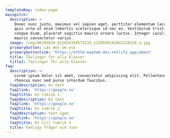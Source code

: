 ```yaml
---
templateKey: index-page
mainpitch:
  description: >
    Donec nunc justo, maximus vel sapien eget, porttitor elementum lacus. Mauris
    quis urna ut enim lobortis scelerisque id nec ex. Vestibulum tristique
    congue diam, placerat sagittis mauris ornare luctus. Integer iaculis quam ut
    mauris consectetur varius. 
  image: /img/86195834_622634358573235_1220509102841528320_o.jpg
  primarybutton: Läs mer om oss
  primarybuttonlink: 'https://sthlm-mayhem-dev.netlify.app/about'
  title: Tävlingar för alla klasser
  title2: Tävlingar för alla klasser
faq:
  description: >-
    Lorem ipsum dolor sit amet, consectetur adipiscing elit. Pellentesque
    rhoncus nunc sed purus interdum faucibus.
  faq1description: En text
  faq1link: 'https://google.se'
  faq1title: En rubrik 1
  faq2description: En text
  faq2link: 'https://google.se'
  faq2title: En rubrik 2
  faq3description: text igen
  faq3link: 'https://google.se'
  faq3title: En till rubrik 3
  title: Vanliga frågor och svar
---
```


